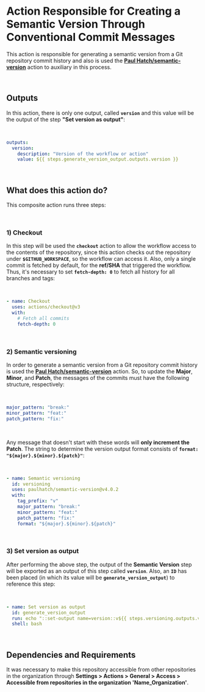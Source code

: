 # Action Responsible for Creating a Semantic Version Through Conventional Commit Messages

This action is responsible for generating a semantic version from a Git repository commit history and also is used the **[Paul Hatch/semantic-version](https://github.com/PaulHatch/semantic-version)** action to auxiliary in this process.

<br>

## Outputs

In this action, there is only one output, called **`version`** and this value will be the output of the step **"Set version as output"**:

<br>

```yaml
outputs:
  version:
    description: "Version of the workflow or action"
    value: ${{ steps.generate_version_output.outputs.version }}
```

<br>

## What does this action do?

This composite action runs three steps:

<br>

### 1) Checkout

In this step will be used the **`checkout`** action to allow the workflow access to the contents of the repository, since this action checks out the repository under **`$GITHUB_WORKSPACE`**, so the workflow can access it. Also, only a single commit is fetched by default, for the **ref/SHA** that triggered the workflow. Thus, it's necessary to set **`fetch-depth: 0`** to fetch all history for all branches and tags:

<br>

```yaml
- name: Checkout
  uses: actions/checkout@v3
  with:
    # Fetch all commits
    fetch-depth: 0
```

<br>

### 2) Semantic versioning

In order to generate a semantic version from a Git repository commit history is used the **[Paul Hatch/semantic-version](https://github.com/PaulHatch/semantic-version)** action. So, to update the **Major**, **Minor**, and **Patch**, the messages of the commits must have the following structure, respectively:

<br>

```yaml
major_pattern: "break:"
minor_pattern: "feat:"
patch_pattern: "fix:"
```

<br>

Any message that doesn't start with these words will **only increment the Patch**. The string to determine the version output format consists of **`format: "${major}.${minor}.${patch}"`**:

<br>

```yaml
- name: Semantic versioning
  id: versioning
  uses: paulhatch/semantic-version@v4.0.2
  with:
    tag_prefix: "v"
    major_pattern: "break:"
    minor_pattern: "feat:"
    patch_pattern: "fix:"
    format: "${major}.${minor}.${patch}"
```

<br>

### 3) Set version as output

After performing the above step, the output of the **Semantic Version** step will be exported as an output of this step called **`version`**. Also, an **`ID`** has been placed (in which its value will be **`generate_version_output`**) to reference this step:

<br>

```yaml
- name: Set version as output
  id: generate_version_output
  run: echo "::set-output name=version::v${{ steps.versioning.outputs.version }}"
  shell: bash
```

<br>

## Dependencies and Requirements

It was necessary to make this repository accessible from other repositories in the organization through **Settings > Actions > General > Access > Accessible from repositories in the organization 'Name_Organization'**.
